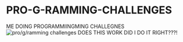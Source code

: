 # PRO-G-RAMMING-CHALLENGES
ME DOING PROGRAMMIINGMING CHALLEGNES
![pro/g/ramming challenges](https://imgur.com/OQ6B6ir.png)
DOES THIS WORK DID I DO IT RIGHT???!
